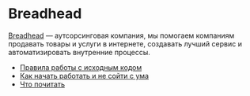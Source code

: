 # Breadhead

[Breadhead](https://breadhead.ru/) — аутсорсинговая компания, мы помогаем компаниям продавать товары и услуги в интернете, создавать лучший сервис и автоматизировать внутренние процессы.

+ [Правила работы с исходным кодом](/code)
+ [Как начать работать и не сойти с ума](/newbie.md)
+ [Что почитать](/read.md)
